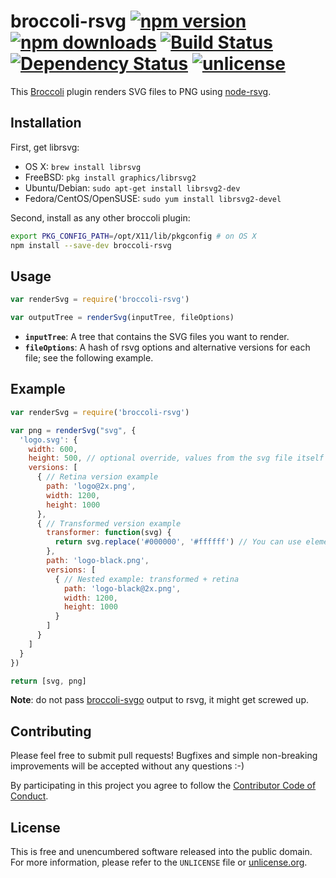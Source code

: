 # broccoli-rsvg [![npm version](https://img.shields.io/npm/v/broccoli-rsvg.svg?style=flat)](https://www.npmjs.org/package/broccoli-rsvg) [![npm downloads](https://img.shields.io/npm/dm/broccoli-rsvg.svg?style=flat)](https://www.npmjs.org/package/broccoli-rsvg) [![Build Status](https://img.shields.io/travis/myfreeweb/broccoli-rsvg.svg?style=flat)](https://travis-ci.org/myfreeweb/broccoli-rsvg) [![Dependency Status](https://img.shields.io/gemnasium/myfreeweb/broccoli-rsvg.svg)](https://gemnasium.com/myfreeweb/broccoli-rsvg) [![unlicense](https://img.shields.io/badge/un-license-green.svg?style=flat)](http://unlicense.org)

This [Broccoli] plugin renders SVG files to PNG using [node-rsvg].

[Broccoli]: https://github.com/joliss/broccoli
[node-rsvg]: https://github.com/walling/node-rsvg

## Installation

First, get librsvg:

- OS X: `brew install librsvg`
- FreeBSD: `pkg install graphics/librsvg2`
- Ubuntu/Debian: `sudo apt-get install librsvg2-dev`
- Fedora/CentOS/OpenSUSE: `sudo yum install librsvg2-devel`

Second, install as any other broccoli plugin:

```bash
export PKG_CONFIG_PATH=/opt/X11/lib/pkgconfig # on OS X
npm install --save-dev broccoli-rsvg
```

## Usage

```js
var renderSvg = require('broccoli-rsvg')

var outputTree = renderSvg(inputTree, fileOptions)
```

- **`inputTree`**: A tree that contains the SVG files you want to render.
- **`fileOptions`**: A hash of rsvg options and alternative versions for each file; see the following example.

## Example

```js
var renderSvg = require('broccoli-rsvg')

var png = renderSvg("svg", {
  'logo.svg': {
    width: 600,
    height: 500, // optional override, values from the svg file itself are used by default
    versions: [
      { // Retina version example
        path: 'logo@2x.png',
        width: 1200,
        height: 1000
      },
      { // Transformed version example
        transformer: function(svg) {
          return svg.replace('#000000', '#ffffff') // You can use elementtree or xmldom here...
        },
        path: 'logo-black.png',
        versions: [
          { // Nested example: transformed + retina
            path: 'logo-black@2x.png',
            width: 1200,
            height: 1000
          }
        ]
      }
    ]
  }
})

return [svg, png]
```

**Note**: do not pass [broccoli-svgo] output to rsvg, it might get screwed up.

[broccoli-svgo]: https://github.com/sindresorhus/broccoli-svgo

## Contributing

Please feel free to submit pull requests!
Bugfixes and simple non-breaking improvements will be accepted without any questions :-)

By participating in this project you agree to follow the [Contributor Code of Conduct](http://contributor-covenant.org/version/1/2/0/).

## License

This is free and unencumbered software released into the public domain.  
For more information, please refer to the `UNLICENSE` file or [unlicense.org](http://unlicense.org).
